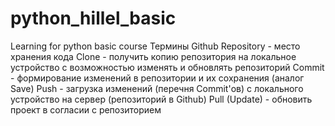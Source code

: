 # python_hillel_basic
Learning for python basic course
Термины Github
Repository - место хранения кода
Clone - получить копию репозитория на локальное устройство с возможностью изменять и обновлять репозиторий
Commit - формирование изменений в репозитории и их сохранения (аналог Save)
Push - загрузка изменений (перечня Commit'ов) с локального устройство на сервер (репозиторий в Github)
Pull (Update) - обновить проект в согласии с репозиторием
